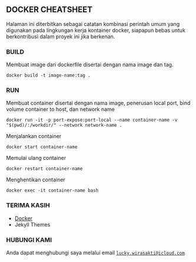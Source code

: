 ## DOCKER CHEATSHEET

Halaman ini diterbitkan sebagai catatan kombinasi perintah umum yang digunakan pada lingkungan kerja kontainer docker, siapapun bebas untuk berkontribusi dalam proyek ini jika berkenan.

### BUILD

Membuat image dari dockerfile disertai dengan nama image dan tag.

    docker build -t image-name:tag .

### RUN

Membuat container disertai dengan nama image, penerusan local port, bind volume container to host, dan network name

    docker run -it -p port-expose:port-local --name container-name -v "$(pwd)/:/workdir/" --network network-name .

Menjalankan container 

    docker start container-name
    
Memulai ulang container

    docker restart container-name
    
Menghentikan container

    docker exec -it container-name bash

### TERIMA KASIH
- [Docker](http://docker.com/)
- Jekyll Themes


### HUBUNGI KAMI
Anda dapat menghubungi saya melalui email [```lucky.wirasakti@icloud.com```](mailto:lucky.wirasakti@icloud.com)
